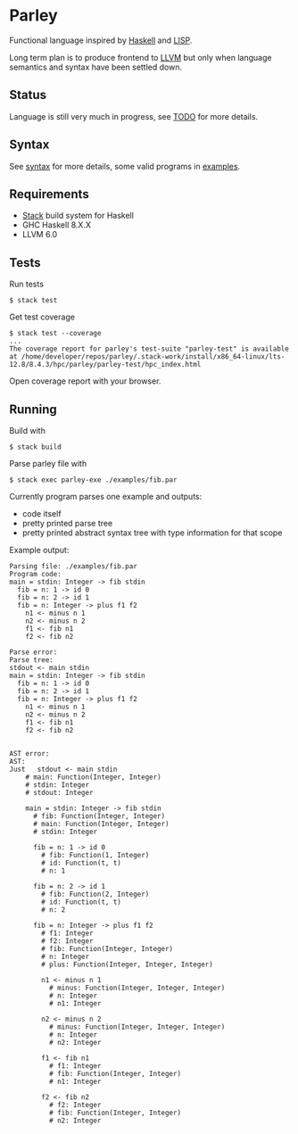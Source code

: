 # Parley

Functional language inspired by [Haskell](https://www.haskell.org/) and [LISP](https://en.wikipedia.org/wiki/Lisp_(programming_language)).

Long term plan is to produce frontend to [LLVM](https://llvm.org/) but only when language semantics and syntax have been settled down.

## Status

Language is still very much in progress, see [TODO](doc/todo.md) for more details.

## Syntax

See [syntax](doc/syntax.md) for more details, some valid programs in [examples](examples/).

## Requirements

- [Stack](https://docs.haskellstack.org/en/stable/README/) build system for Haskell
- GHC Haskell 8.X.X
- LLVM 6.0

## Tests

Run tests
```
$ stack test
```

Get test coverage
```
$ stack test --coverage
...
The coverage report for parley's test-suite "parley-test" is available at /home/developer/repos/parley/.stack-work/install/x86_64-linux/lts-12.8/8.4.3/hpc/parley/parley-test/hpc_index.html
```
Open coverage report with your browser.


## Running

Build with

```
$ stack build
```

Parse parley file with
```
$ stack exec parley-exe ./examples/fib.par
```

Currently program parses one example and outputs:
- code itself
- pretty printed parse tree
- pretty printed abstract syntax tree with type information for that scope

Example output:
```
Parsing file: ./examples/fib.par
Program code:
main = stdin: Integer -> fib stdin
  fib = n: 1 -> id 0
  fib = n: 2 -> id 1
  fib = n: Integer -> plus f1 f2
    n1 <- minus n 1
    n2 <- minus n 2
    f1 <- fib n1
    f2 <- fib n2

Parse error: 
Parse tree:
stdout <- main stdin
main = stdin: Integer -> fib stdin
  fib = n: 1 -> id 0
  fib = n: 2 -> id 1
  fib = n: Integer -> plus f1 f2
    n1 <- minus n 1
    n2 <- minus n 2
    f1 <- fib n1
    f2 <- fib n2


AST error: 
AST:
Just   stdout <- main stdin
    # main: Function(Integer, Integer)
    # stdin: Integer
    # stdout: Integer
  
    main = stdin: Integer -> fib stdin
      # fib: Function(Integer, Integer)
      # main: Function(Integer, Integer)
      # stdin: Integer
    
      fib = n: 1 -> id 0
        # fib: Function(1, Integer)
        # id: Function(t, t)
        # n: 1
    
      fib = n: 2 -> id 1
        # fib: Function(2, Integer)
        # id: Function(t, t)
        # n: 2
    
      fib = n: Integer -> plus f1 f2
        # f1: Integer
        # f2: Integer
        # fib: Function(Integer, Integer)
        # n: Integer
        # plus: Function(Integer, Integer, Integer)
      
        n1 <- minus n 1
          # minus: Function(Integer, Integer, Integer)
          # n: Integer
          # n1: Integer
      
        n2 <- minus n 2
          # minus: Function(Integer, Integer, Integer)
          # n: Integer
          # n2: Integer
      
        f1 <- fib n1
          # f1: Integer
          # fib: Function(Integer, Integer)
          # n1: Integer
      
        f2 <- fib n2
          # f2: Integer
          # fib: Function(Integer, Integer)
          # n2: Integer
```